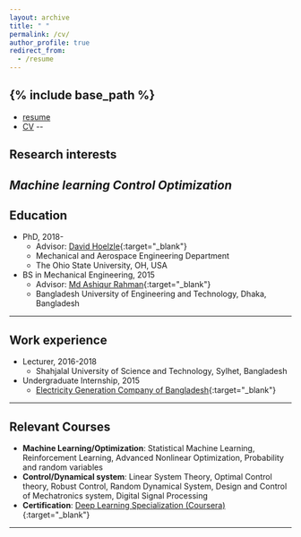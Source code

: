 ```yaml
---
layout: archive
title: " "
permalink: /cv/
author_profile: true
redirect_from:
  - /resume
---
```


{% include base_path %}
--
* [resume](https://github.com/ferdous-alam/ferdous-alam.github.io/blob/master/Ferdous_resume.pdf) 
* [CV](https://github.com/ferdous-alam/ferdous-alam.github.io/blob/master/Ferdous_CV.pdf)
--

## Research interests
  _Machine learning_
  _Control_
  _Optimization_
---------

## Education
* PhD, 2018- 
  * Advisor: [David Hoelzle](https://hrl.engineering.osu.edu/people/hoelzle.1){:target="_blank"}
  * Mechanical and Aerospace Engineering Department
  * The Ohio State University, OH, USA
* BS in Mechanical Engineering, 2015 
  * Advisor: [Md Ashiqur Rahman](https://ashiqurrahman.buet.ac.bd/){:target="_blank"}
  * Bangladesh University of Engineering and Technology, Dhaka, Bangladesh
--------------------------------

## Work experience
* Lecturer, 2016-2018
  * Shahjalal University of Science and Technology, Sylhet, Bangladesh
* Undergraduate Internship, 2015
  * [Electricity Generation Company of Bangladesh](http://www.egcb.gov.bd/){:target="_blank"}
---------------------------------

## Relevant Courses
* **Machine Learning/Optimization**: Statistical Machine Learning, Reinforcement Learning, Advanced Nonlinear Optimization, Probability and random variables
* **Control/Dynamical system**: Linear System Theory, Optimal Control theory, Robust Control, Random Dynamical System, Design and Control of Mechatronics system, Digital Signal Processing
* **Certification**: [Deep Learning Specialization (Coursera)](https://www.coursera.org/account/accomplishments/specialization/3YZLSAFPSVB8){:target="_blank"}
----------------------------------
  